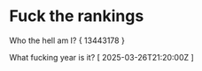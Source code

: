 # Fuck the rankings

Who the hell am I?
{ 13443178 }

What fucking year is it?
[ 2025-03-26T21:20:00Z ]

